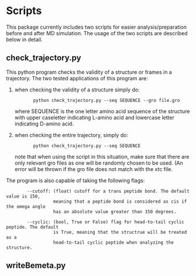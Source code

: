 # Scripts
This package currently includes two scripts for easier analysis/preparation before and after MD simulation. The usage of the two scripts are described below in detail.

## check_trajectory.py
This python program checks the validity of a structure or frames in a trajectory.
The two tested applications of this program are:

1. when checking the validity of a structure simply do:
  
              python check_trajectory.py --seq SEQUENCE --gro file.gro
   
   where SEQUENCE is the one letter amino acid sequence of the structure with upper caseletter indicating L-amino acid and lowercase letter indicating D-amino acid.
  
2. when checking the entire trajectory, simply do:
              
              python check_trajectory.py --seq SEQUENCE
              
   note that when using the script in this situation, make sure that there are only relevant gro files as one will be randomly chosen to be used. (An error will be thrown if the gro file does not match with the xtc file. 
   
The program is also capable of taking the following flags:

            --cutoff: (float) cutoff for a trans peptide bond. The default value is 150, 
                      meaning that a peptide bond is considered as cis if the omega angle 
                      has an absolute value greater than 150 degrees.
                      
            --cyclic: (bool, True or False) flag for head-to-tail cyclic peptide. The default 
                      is True, meaning that the structrue will be treated as a 
                      head-to-tail cyclic peptide when analyzing the structure.
     

## writeBemeta.py
